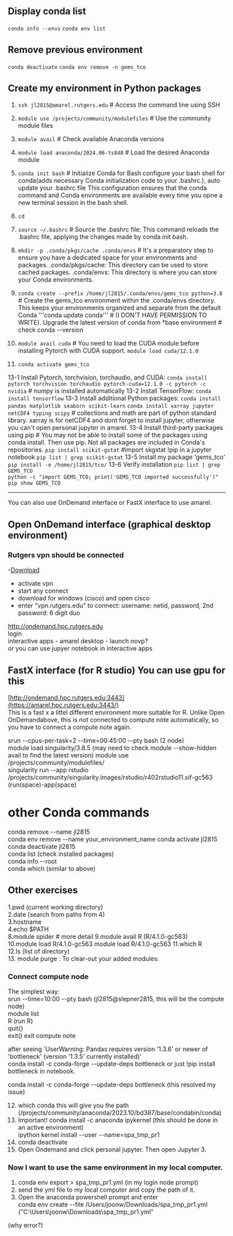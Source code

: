 ## Display conda list
```conda info --envs```
```conda env list```

## Remove previous environment
```conda deactivate```
```conda env remove -n gems_tco```



## Create my environment in Python packages

1. ```ssh jl2815@amarel.rutgers.edu```               # Access the command line using SSH
2. ```module use /projects/community/modulefiles```  # Use the community module files
3. ```module avail```                                # Check available Anaconda versions
4. ```module load anaconda/2024.06-ts840```          # Load the desired Anaconda module
5. ```conda init bash```                             # Initialize Conda for Bash
                                                 configure your bash shell for conda(adds necessary Conda initialization code to your .bashrc.), auto update your .bashrc file
                                                 This configuration ensures that the conda command and Conda environments are available every time you opne a new terminal session in the bash shell.
7. ```cd```
8. ```source ~/.bashrc```                            # Source the .bashrc file: This command reloads the .bashrc file, applying the changes made by conda init bash.
9. ```mkdir -p .conda/pkgs/cache .conda/envs```      # It's a preparatory step to ensure you have a dedicated space for your environments and packages.
                                                 .conda/pkgs/cache: This directory can be used to store cached packages.
                                                 .conda/envs: This directory is where you can store your Conda environments.
10. ```conda create --prefix /home/jl2815/.conda/envs/gems_tco python=3.8```
                                               # Create the gems_tco environment within the .conda/envs directory. This keeps your environments organized and separate from the default Conda
'''conda update conda'''                            # (I DON'T HAVE PERMISSION TO WRITE). Upgrade the latest version of conda from *base environment         # check conda --version

11. ```module avail cuda```                          # You need to load the CUDA module before installing Pytorch with CUDA support. 
    ```module load cuda/12.1.0```

12. ```conda activate gems_tco```

13-1 Install Pytorch, torchvision, torchaudio, and CUDA:
```conda install pytorch torchvision torchaudio pytorch-cuda=12.1.0 -c pytorch -c nvidia```   # numpy is installed automatically
13-2 Install TensorFlow:
```conda install tensorflow```
13-3 Install additional Python packages:
```conda install pandas matplotlib seaborn scikit-learn```
```conda install xarray jupyter netCDF4 typing scipy```           # collections and math are part of python standard library.
                                                                   xarray is for netCDF4 and dont forget to install jupyter, otherwise you can't open personal jupyter in amarel.
13-4 Install third-party packages using pip                      # You may not be able to install some of the packages using conda install. Then use pip. Not all packages are included in Conda's repositories.
```pip install scikit-gstat```                                  #import skgstat  !pip in a jupyter notebook
```pip list | grep scikit-gstat```
13-5 Install my package 'gems_tco'
```pip install -e /home/jl2815/tco/```
13-6 Verify installation
```pip list | grep GEMS_TCO```           
```python -c "import GEMS_TCO; print('GEMS_TCO imported successfully')"``` 
```pip show GEMS_TCO```

----------------------------------------------------------------------------------------------------------------------
You can also use OnDemand interface or FastX interface to use amarel.
     
## Open OnDemand interface (graphical desktop environment)

### Rutgers vpn should be connected 
-[Download](https://vpn1.rutgers.edu/+CSCOE+/logon.html#form_title_text)  
- activate vpn   
- start any connect
- download for windows (cisco) and open cisco
- enter "vpn.rutgers.edu" to connect: username: netid, password, 2nd password: 6 digit duo

http://ondemand.hpc.rutgers.edu     
login     
interactive apps - amarel desktop - launch novp?   
or you can use jupyer notebook in interactive apps   

## FastX interface (for R studio) You can use gpu for this

[http://ondemand.hpc.rutgers.edu:3443](https://amarel.hpc.rutgers.edu:3443/)   
This is a fast x a littel different environment more suitable for R. Unlike Open OnDemandabove, this is not connected to compute note automatically, so you have to connect a compute note again.   
  
srun --cpus-per-task=2 --time=00:45:00 --pty bash  (2 node)   
module load singularity/3.8.5 (may need to check module --show-hidden avail to find the latest version)
module use /projects/community/modulefiles/   
singularity run --app rstudio /projects/community/singularity.images/rstudio/r402rstudio11.sif-gc563     (run(space)-app(space)   

# other Conda commands
conda remove --name jl2815     
conda env remove --name your_environment_name
conda activate jl2815      
conda deactivate jl2815       
conda list  (check installed packages)   
conda info --root   
conda which    (similar to above)   

## Other exercises
1.pwd (current working directory)   
2.date (search from paths from 4)      
3.hostname       
4.echo $PATH       
8.module spider    # more detail
9.module avail R        (R/4.1.0-gc563)   
10.module load R/4.1.0-gc563               module load R/4.1.0-gc563
11.which R   
12.ls (list of directory)       
13. module purge   : To clear-out your added modules:

### Connect compute node   
 
The simplest way:      
srun --time=10:00 --pty bash           (jl2815@slepner2815, this will be the compute node)   
module list   
R  (run R)   
quit()   
exit()   exit compute note  






after seeing `UserWarning: Pandas requires version '1.3.6' or newer of 'bottleneck' (version '1.3.5' currently installed)'     
conda install -c conda-forge --update-deps bottleneck or just !pip install bottleneck in notebook.

conda install -c conda-forge --update-deps bottleneck (this resolved my issue)

12. which conda   this will give you the path (/projects/community/anaconda/2023.10/bd387/base/condabin/conda)
13. Important!
conda install -c anaconda ipykernel (this should be done in an active environment)    
ipython kernel install --user --name=spa_tmp_pr1
11. conda deactivate   
15. Open Ondemand and click personal jupyter. Then open Jupyter 3.

### Now I want to use the same environment in my local computer.

1. conda env export > spa_tmp_pr1.yml    (in my login node prompt)
2. send the yml file to my local computer and copy the path of it. 
3. Open the anaconda powershell prompt and enter   
conda env create --file /Users/joonw/Downloads/spa_tmp_pr1.yml   ("C:\Users\joonw\Downloads\spa_tmp_pr1.yml"

(why error?)   
 










